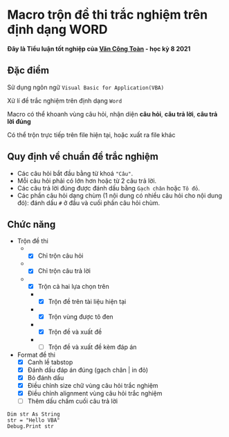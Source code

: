 # Macro trộn đề thi trắc nghiệm trên định dạng WORD
**Đây là Tiểu luận tốt nghiệp của [Văn Công Toàn](https://www.facebook.com/tonten2211/) - học kỳ 8 2021** 

## Đặc điểm
Sử dụng ngôn ngữ `Visual Basic for Application(VBA)` 

Xử lí đề trắc nghiệm trên định dạng `Word`

Macro có thể khoanh vùng câu hỏi, nhận diện **câu hỏi**, **câu trả lời**, **câu trả lời đúng** 

Có thể trộn trực tiếp trên file hiện tại, hoặc xuất ra file khác

## Quy định về chuẩn đề trắc nghiệm
* Các câu hỏi bắt đầu bằng từ khoá `"Câu"`.
* Mỗi câu hỏi phải có lớn hơn hoặc từ 2 câu trả lời.
* Các câu trả lời đúng được đánh dấu bằng `Gạch chân` hoặc `Tô đỏ`.
* Các phần câu hỏi dạng chùm (1 nội dung có nhiều câu hỏi cho nội dung đó): đánh dấu `#` ở đầu và cuối phần câu hỏi chùm.

## Chức năng
* Trộn đề thi
  * - [x] Chỉ trộn câu hỏi
  * - [x] Chỉ trộn câu trả lời
  * - [x] Trộn cả hai lựa chọn trên
    * - [x] Trộn đề trên tài liệu hiện tại
    * - [x] Trộn vùng được tô đen
    * - [x] Trộn đề và xuất đề
    * - [ ] Trộn đề và xuất đề kèm đáp án
* Format đề thi
  - [x] Canh lề tabstop
  - [x] Đánh dấu đáp án đúng (gạch chân | in đỏ)
  - [x] Bỏ đánh dấu
  - [x] Điều chỉnh size chữ vùng câu hỏi trắc nghiệm
  - [x] Điều chỉnh alignment vùng câu hỏi trắc nghiệm
  - [ ] Thêm dấu chấm cuối câu trả lời
  
```VBA
Dim str As String
str = "Hello VBA"
Debug.Print str
```
